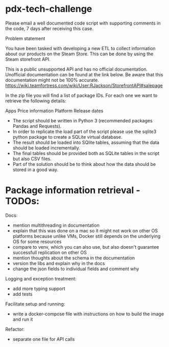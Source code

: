# pdx-tech-challenge

Please email a well documented code script with supporting comments in the code, 7 days after receiving this case.

Problem statement

You have been tasked with developing a new ETL to collect information about our products on the Steam Store. This can be done by using the Steam storefront API.

This is a public unsupported API and has no official documentation. Unofficial documentation can be found at the link below. Be aware that this documentation might not be 100% accurate.
https://wiki.teamfortress.com/wiki/User:RJackson/StorefrontAPI#salepage

In the zip file you will find a list of package IDs. For each one we want to retrieve the following details:

Apps
Price information
Platform
Release dates

- The script should be written in Python 3 (recommended packages Pandas and Requests).
- In order to replicate the load part of the script please use the sqlite3 python package to create a SQLite virtual database.
- The result should be loaded into SQlite tables, assuming that the data should be loaded incrementally.
- The final tables should be provided both as SQLite tables in the script but also CSV files.
- Part of the solution should be to think about how the data should be stored in a good way.


# Package information retrieval - TODOs:

Docs:
- mention multithreading in documentation
- explain that this was done on a mac so it might not work on other OS platforms
because unlike VMs, Docker still depends on the underlying OS for some resources
- compare to venv, which you can also use, but also doesn't guarantee successfull
replication on other OS
- mention thoughts about the schema in the documentation
- version the libs and explain why in the docs
- change the json fields to individual fields and comment why

Logging and exception treatment:
- add more typing support
- add tests

Facilitate setup and running:
- write a docker-compose file with instructions on how to build the image and run it

Refactor:
- separate one file for API calls
